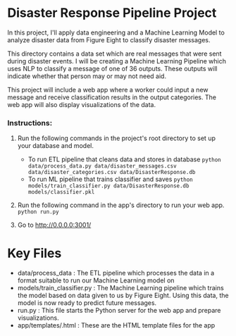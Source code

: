 # Disaster Response Pipeline Project
In this project, I'll apply data engineering and a Machine Learning Model to analyze disaster data from Figure Eight to classify disaster messages.

This directory contains a data set which are real messages that were sent during disaster events. I will be creating a Machine Learning Pipeline which uses NLP to classify a message of one of 36 outputs. These outputs will indicate whether that person may or may not need aid.

This project will include a web app where a worker could input a new message and receive classification results in the output categories. The web app will also display visualizations of the data.


### Instructions:
1. Run the following commands in the project's root directory to set up your database and model.

    - To run ETL pipeline that cleans data and stores in database
        `python data/process_data.py data/disaster_messages.csv data/disaster_categories.csv data/DisasterResponse.db`
    - To run ML pipeline that trains classifier and saves
        `python models/train_classifier.py data/DisasterResponse.db models/classifier.pkl`

2. Run the following command in the app's directory to run your web app.
    `python run.py`

3. Go to http://0.0.0.0:3001/

# Key Files
- data/process_data : The ETL pipeline which processes the data in a format suitable to run our Machine Learning model on
- models/train_classifier.py : The Machine Learning pipeline which trains the model based on data given to us by Figure Eight. Using this data, the model is now ready to predict future messages.
- run.py : This file starts the Python server for the web app and prepare visualizations.
- app/templates/.html : These are the HTML template files for the app